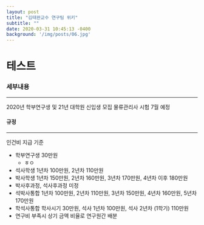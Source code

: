 ```yaml
---
layout: post
title: "김태완교수 연구팀 위키"
subtitle: ""
date: 2020-03-31 10:45:13 -0400
background: '/img/posts/06.jpg'
---
```


# 테스트

### 세부내용
---
2020년 학부연구생 및 21년 대학원 신입생 모집
물류관리사 시험 7월 예정


#### 규정
---
인건비 지급 기준
* 학부연구생 30만원
  * ㅎㅇ
* 석사학생 1년차 100만원, 2년차 110만원
* 박사학생 1년차 150만원, 2년차 160만원, 3년차 170만원, 4년차 이후 180만원
* 박사후과정, 석사후과정 미정
* 석박사통합 1년차 100만원, 2년차 110만원, 3년차 150만원, 4년차 160만원, 5년차 170만원
* 학석사통합 학사시기 30만원, 석사 1년차 100만원, 석사 2년차 (1학기) 110만원
* 연구비 부족시 상기 금액 비율로 연구원간 배분
